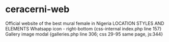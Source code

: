 # ceracerni-web
Official website of the best mural female in Nigeria
LOCATION STYLES AND ELEMENTS
Whatsapp icon - right-bottom {css-internal index.php line 157}
Gallery image modal {galleries.php line 306; css 29-95 same page, js:344}
